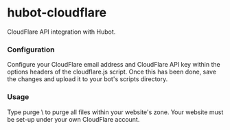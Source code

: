 # hubot-cloudflare
CloudFlare API integration with Hubot.

<h3>Configuration</h3>
Configure your CloudFlare email address and CloudFlare API key within the options headers of the cloudflare.js script. Once this has been done, save the changes and upload it to your bot's scripts directory.

<h3>Usage</h3>
Type purge \<domain\> to purge all files within your website's zone. Your website must be set-up under your own CloudFlare account.
